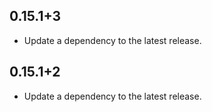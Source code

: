 ## 0.15.1+3

 - Update a dependency to the latest release.

## 0.15.1+2

 - Update a dependency to the latest release.

